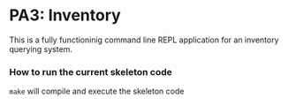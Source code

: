 # PA3: Inventory
This is a fully functioninig command line REPL application for an inventory querying system.

### How to run the current skeleton code
`make` will compile and execute the skeleton code
